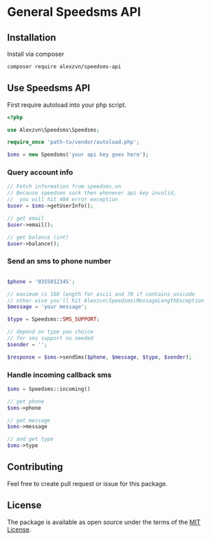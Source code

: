 # General Speedsms API

## Installation

Install via composer

```bash
composer require alexzvn/speedsms-api
```

## Use Speedsms API

First require autoload into your php script.

```php
<?php

use Alexzvn\Speedsms\Speedsms;

require_once 'path-to/vendor/autoload.php';

$sms = new Speedsms('your api key goes here');

```

### Query account info

```php
// Fetch information from speedsms.vn
// Because speedsms suck then whenever api key invalid,
//  you will hit 404 error exception
$user = $sms->getUserInfo();

// get email
$user->email();

// get balance (int)
$user->balance();
```

### Send an sms to phone number

```php

$phone = '0355012345';

// maximum is 160 length for ascii and 70 if contains unicode
// other wise you'll hit Alexzvn\Speedsms\MessageLengthException
$message = 'your message'; 

$type = Speedsms::SMS_SUPPORT;

// depend on type you choice
// for sms support no needed
$sender = '';

$response = $sms->sendSms($phone, $message, $type, $sender);
```

### Handle incoming callback sms

```php
$sms = Speedsms::incoming()

// get phone
$sms->phone

// get message
$sms->message

// and get type
$sms->type
```

## Contributing

Feel free to create pull request or issue for this package.

## License

The package is available as open source under the terms of the [MIT License](http://opensource.org/licenses/MIT).
